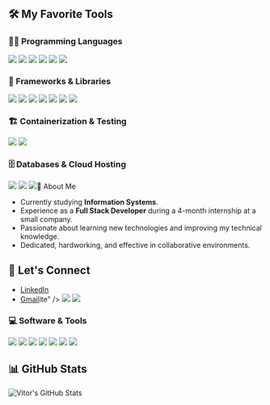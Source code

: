 

## 🛠️ My Favorite Tools

### 👨‍💻 Programming Languages
<p align="left">
  <img src="https://img.shields.io/badge/Java-007396?style=flat&logo=java&logoColor=white" />
  <img src="https://img.shields.io/badge/Python-3776AB?style=flat&logo=python&logoColor=white" />
  <img src="https://img.shields.io/badge/JavaScript-F7DF1E?style=flat&logo=javascript&logoColor=black" />
  <img src="https://img.shields.io/badge/TypeScript-3178C6?style=flat&logo=typescript&logoColor=white" />
  <img src="https://img.shields.io/badge/HTML5-E34F26?style=flat&logo=html5&logoColor=white" />
  <img src="https://img.shields.io/badge/CSS3-1572B6?style=flat&logo=css3&logoColor=white" />
</p>

### 🧰 Frameworks & Libraries
<p align="left">
  <img src="https://img.shields.io/badge/React-61DAFB?style=flat&logo=react&logoColor=black" />
  <img src="https://img.shields.io/badge/Node.js-339933?style=flat&logo=node.js&logoColor=white" />
  <img src="https://img.shields.io/badge/Next.js-000000?style=flat&logo=next.js&logoColor=white" />
  <img src="https://img.shields.io/badge/NestJS-E0234E?style=flat&logo=nestjs&logoColor=white" />
  <img src="https://img.shields.io/badge/Spring-6DB33F?style=flat&logo=spring&logoColor=white" />
  <img src="https://img.shields.io/badge/TailwindCSS-06B6D4?style=flat&logo=tailwindcss&logoColor=white" />
  <img src="https://img.shields.io/badge/NPM-CB3837?style=flat&logo=npm&logoColor=white" />
</p>

### 🏗️ Containerization & Testing
<p align="left">
  <img src="https://img.shields.io/badge/Docker-2496ED?style=flat&logo=docker&logoColor=white" />
  <img src="https://img.shields.io/badge/Jest-C21325?style=flat&logo=jest&logoColor=white" />
</p>

### 🗄️ Databases & Cloud Hosting
<p align="left">
  <img src="https://img.shields.io/badge/PostgreSQL-336791?style=flat&logo=postgresql&logoColor=white" />
  <img src="https://img.shields.io/badge/MySQL-4479A1?style=flat&logo=mysql&logoColor=white" />
  <img src="https://img.shields.io/badge/MongoDB-47A248?style=flat&logo=mongodb&logoColor=wh# Hi, I'm Vitor 👋

I'm a Full Stack developer currently studying for a Bachelor's degree in Information Systems at Instituto Federal Fluminense, Campus Campos Centro. I’m passionate about software development, constantly learning and exploring new technologies to stay up to date with the most widely used tools in the industry. My goal is to become a web developer, and I’m always eager to improve my skills in both frontend and backend development to contribute to building innovative and scalable systems.

## 🌱 About Me
- Currently studying **Information Systems**.
- Experience as a **Full Stack Developer** during a 4-month internship at a small company.
- Passionate about learning new technologies and improving my technical knowledge.
- Dedicated, hardworking, and effective in collaborative environments.

## 🤝 Let's Connect
- [LinkedIn](https://www.linkedin.com/in/vitor-silva-mendes-73244a1ba/)
- [Gmail](mailto:mendes.v@gsuite.iff.edu.br)ite" />
  <img src="https://img.shields.io/badge/Vercel-000000?style=flat&logo=vercel&logoColor=white" />
  <img src="https://img.shields.io/badge/GitHub_Pages-222222?style=flat&logo=github&logoColor=white" />
</p>

### 💻 Software & Tools
<p align="left">
  <img src="https://img.shields.io/badge/Git-F05032?style=flat&logo=git&logoColor=white" />
  <img src="https://img.shields.io/badge/GitHub-181717?style=flat&logo=github&logoColor=white" />
  <img src="https://img.shields.io/badge/Visual_Studio_Code-0078D4?style=flat&logo=visualstudiocode&logoColor=white" />
  <img src="https://img.shields.io/badge/IntelliJ_IDEA-000000?style=flat&logo=intellijidea&logoColor=white" />
  <img src="https://img.shields.io/badge/Eclipse-2C2255?style=flat&logo=eclipse&logoColor=white" />
  <img src="https://img.shields.io/badge/GitHub_Desktop-24292F?style=flat&logo=githubdesktop&logoColor=white" />
  <img src="https://img.shields.io/badge/JWT-000000?style=flat&logo=jsonwebtokens&logoColor=white" />
</p>

## 📊 GitHub Stats

![Vitor's GitHub Stats](https://github-readme-stats.vercel.app/api?username=vitormendes09&show_icons=true&hide_title=true&count_private=true&hide=prs)
